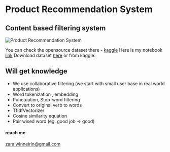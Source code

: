 # Product Recommendation System

## Content based filtering system

![Product Recommendation System](./photo.jpg)

You can check the opensource dataset there - [kaggle](https://www.kaggle.com/datasets/PromptCloudHQ/flipkart-products/data)
Here is my notebook [link](./notebook.ipynb)
Download dataset [here](./flipkart_sample.csv) or from kaggle.

## Will get knowledge

- We use collaborative filtering (we start with small user base in real world applications)
- Word tokenization , embedding
- Punctuation, Stop-word filtering
- Convert to original verb to words
- TfidfVectorizer
- Cosine similarity equation
- Pair wised word (eg. good job -> good)

#### reach me

zaralwinneirin@gmail.com
